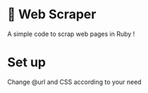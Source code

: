 # 🌈 Web Scraper

A simple code to scrap web pages in Ruby !

# Set up

Change @url and CSS according to your need 
